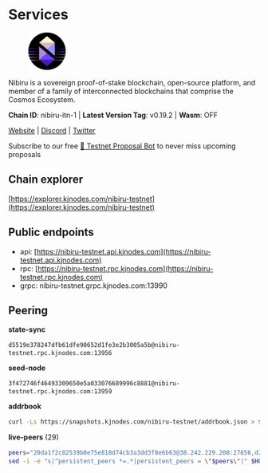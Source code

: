 # Services

<figure><img src="https://raw.githubusercontent.com/kj89/cosmos-images/main/logos/nibiru.png" alt=""><figcaption></figcaption></figure>

Nibiru is a sovereign proof-of-stake blockchain, open-source platform,  and member of a family of interconnected blockchains that comprise the Cosmos Ecosystem.

**Chain ID**: nibiru-itn-1 | **Latest Version Tag**: v0.19.2 | **Wasm**: OFF

[Website](https://nibiru.fi) | [Discord](https://discord.gg/nibirufi) | [Twitter](https://twitter.com/NibiruChain)



Subscribe to our free [🤖 Testnet Proposal Bot](https://t.me/kjnodes_testnet_proposal_bot) to never miss upcoming proposals


## Chain explorer
[https://explorer.kjnodes.com/nibiru-testnet](https://explorer.kjnodes.com/nibiru-testnet)

## Public endpoints

* api: [https://nibiru-testnet.api.kjnodes.com](https://nibiru-testnet.api.kjnodes.com)
* rpc: [https://nibiru-testnet.rpc.kjnodes.com](https://nibiru-testnet.rpc.kjnodes.com)
* grpc: nibiru-testnet.grpc.kjnodes.com:13990

## Peering

**state-sync**

```text
d5519e378247dfb61dfe90652d1fe3e2b3005a5b@nibiru-testnet.rpc.kjnodes.com:13956
```

**seed-node**

```text
3f472746f46493309650e5a033076689996c8881@nibiru-testnet.rpc.kjnodes.com:13959
```

**addrbook**
```bash
curl -Ls https://snapshots.kjnodes.com/nibiru-testnet/addrbook.json > $HOME/.nibid/config/addrbook.json
```

**live-peers** (29)
```bash
peers="20da1f2c82539b0e75e818d74cb3a3dd3f8e6b63@38.242.229.208:27656,d2f53fd715b205d1321a22bad1a6334a06f3de2b@64.227.4.135:03656,cf755b5d8b1c400dd003221e461d717a8535c007@83.167.103.221:26656,c51373e7a181c8b954d894bf356adcfe10c1c25b@89.58.16.33:36656,a10fd4adadd7ca8f430ad88ffdc93366e9471b00@149.102.135.51:26656,62ceb0aaa166dbe32c4870e5333f7bed0c7bb288@173.249.54.158:26656,537f473770b07d81a58f23e3f99dd6543339dec2@144.91.82.221:26656,8c77970aa85235d543bfb26a47a332639dc89191@68.183.236.120:26656,5fab1bfae1bc6c24332988c84815a5f289df1449@207.180.228.190:26656,7685c50934491640cc4c082a687d4d7c140a0816@38.242.226.1:26656,7635811ac19bde0a542b76a403968ea85fa5f58a@94.250.201.202:26656,a34c137b631a8c55c4dd51bf02823ab8eedc6020@89.117.51.194:26656,eb23617a926a87c8d3451ca156a3b80affd9efb4@31.220.88.158:26656,5b2614774a890a7383e9700e4fc8fa202517ec74@144.91.97.6:26656,0945129df734538663010c1349f1b4f29da48687@89.117.48.176:26656,3e7ff1b1fa8626812b1ab8acf84a8b60518a8c10@65.109.88.254:34656,5c052c78ab48d0b26098574ba8b04e039209769a@95.217.1.96:26656,d5519e378247dfb61dfe90652d1fe3e2b3005a5b@65.109.68.190:39656,acfb784350b9dd2558720d623fe25ac6fd4ac9d6@144.91.82.124:26656,96285853644bd5c35db33b033abfed598c9c10c0@75.119.130.70:26656,e3fc96a180861a923807d29b748a6cddd3230a8f@5.189.171.168:26656,954598490831bce4e650593d23466bf676c04914@185.16.39.19:38656,a6062857b20b62693523643cb19dc0f3dd4ee961@90.188.249.252:26656,db1deb2f4d23eb91da1d10e86562d84aaa0f9a0e@5.75.239.226:26656,0cc5236b8a37e89af65c8504982ae0eb5b01e004@178.20.47.61:26656,aaff99ce425ac9d062d1bca6f75987656e137307@138.201.34.19:26656,1d31af8dcbc5a3333eb6583f97ed6b2387d70e72@34.30.60.89:26656,f98a8229e5dc6da6d5e49fd4e115472df3d1773c@95.9.36.100:26656,7c85671fd863077f7f74d85341beeb53408fae3c@109.123.248.101:26656"
sed -i -e "s|^persistent_peers *=.*|persistent_peers = \"$peers\"|" $HOME/.nibid/config/config.toml
```
